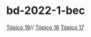 # bd-2022-1-bec

[Tópico 19](https://github.com/Emanuelle-p/bd-2022-1-bec/issues/8)//
[Tópico 18](https://github.com/Emanuelle-p/bd-2022-1-bec/issues/7)
[Tópico 17](https://github.com/Emanuelle-p/bd-2022-1-bec/issues/6)
